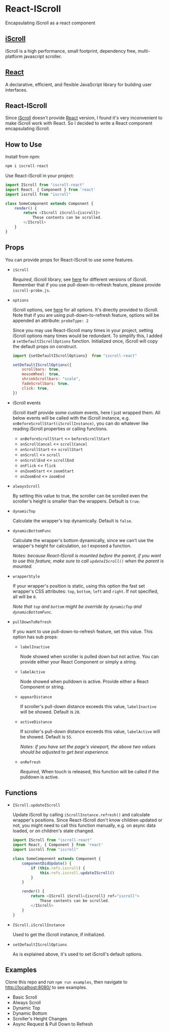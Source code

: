 # React-IScroll
Encapsulating iScroll as a react component

## [iScroll][]
iScroll is a high performance, small footprint, dependency free, multi-platform javascript scroller.

## [React][]
A declarative, efficient, and flexible JavaScript library for building user interfaces.

## React-IScroll
Since [iScroll][] doesn't provide [React][] version, I found it's very inconvenient to make iScroll work with React. So I decided to write a React component encapsulating iScroll.

## How to Use
Install from npm:
```js
npm i iscroll-react
```
Use React-IScroll in your project:
```js
import IScroll from "iscroll-react"
import React, { Component } from 'react'
import iscroll from "iscroll"

class SomeComponent extends Component {
	render() {
		return <IScroll iScroll={iscroll}>
			These contents can be scrolled.
		</IScroll>
	}
}
```

## Props
You can provide props for React-IScroll to use some features.
- `iScroll`

	*Required*, iScroll library, see [here](http://iscrolljs.com/#iscroll-versions) for different versions of iScroll. Remember that if you use pull-down-to-refresh feature, please provide `iscroll-probe.js`.

- `options`

	iScroll options, see [here](http://iscrolljs.com/#configuring) for all options. It's directly provided to iScroll. Note that if you are using pull-down-to-refresh feature, options will be appended an attribute: `probeType: 2`

	Since you may use React-IScroll many times in your project, setting iScroll options many times would be redundant. To simplify this, I added a `setDefaultIScrollOptions` function. Initialized once, iScroll will copy the default props on construct.

	```js
	import {setDefaultIScrollOptions}  from "iscroll-react"

	setDefaultIScrollOptions({
	    scrollbars: true,
	    mouseWheel: true,
	    shrinkScrollbars: "scale",
	    fadeScrollbars: true,
	    click: true,
	})
	```

- iScroll events

	iScroll itself provide some custom events, here I just wrapped them. All below events will be called with the iScroll instance, e.g. `onBeforeScrollStart(iScrollInstance)`, you can do whatever like reading iScroll properties or calling functions.
	- `onBeforeScrollStart` <= `beforeScrollStart`
	- `onScrollCancel` <= `scrollCancel`
	- `onScrollStart` <= `scrollStart`
	- `onScroll` <= `scroll`
	- `onScrollEnd` <= `scrollEnd`
	- `onFlick` <= `flick`
	- `onZoomStart` <= `zoomStart`
	- `onZoomEnd` <= `zoomEnd`

- `alwaysScroll`

	By setting this value to true, the scroller can be scrolled even the scroller's height is smaller than the wrappers. Default is `true`.

- `dynamicTop`

	Calculate the wrapper's top dynamically. Default is `false`.

- `dynamicBottomFunc`

	Calculate the wrapper's bottom dynamically, since we can't use the wrapper's height for calculation, so I exposed a function.

	*Notes: because React-IScroll is mounted before the parent, if you want to use this feature, make sure to call `updateIScroll()` when the parent is mounted.*

- `wrapperStyle`

	If your wrapper's position is static, using this option the fast set wrapper's CSS attributes: `top`, `bottom`, `left` and `right`. If not specified, all will be `0`.

	*Note that `top` and `bottom` might be override by `dynamicTop` and `dynamicBottomFunc`.*

- `pullDownToRefresh`

	If you want to use pull-down-to-refresh feature, set this value. This option has sub props:

	- `labelInactive`

		Node showed when scroller is pulled down but not active. You can provide either your React Component or simply a string.

	- `labelActive`

		Node showed when pulldown is active. Provide either a React Component or string.

	- `appearDistance`

		If scroller's pull-down distance exceeds this value, `labelInactive` will be showed. Default is `20`.

	- `activeDistance`

		If scroller's pull-down distance exceeds this value, `labelActive` will be showed. Default is `55`.

		*Notes: if you have set the page's viewport, the above two values should be adjusted to get best experience.*

	- `onRefresh`

		*Required*, When touch is released, this function will be called if the pulldown is active.

## Functions
- `IScroll.updateIScroll`

	Update iScroll by calling `iScrollInstance.refresh()` and calculate wrapper's positions. Since React-IScroll don't know children updated or not, you might need to call this function manually, e.g. on async data loaded, or on children's state changed.

	```js
	import IScroll from "iscroll-react"
	import React, { Component } from 'react'
	import iscroll from "iscroll"

	class SomeComponent extends Component {
	    componentDidUpdate() {
	        if (this.refs.iscroll) {
	            this.refs.iscroll.updateIScroll()
	        }
	    }

		render() {
			return <IScroll iScroll={iscroll} ref="iscroll">
				These contents can be scrolled.
			</IScroll>
		}
	}
	```

- `IScroll.iScrollInstance`

    Used to get the iScroll instance, if initialized.

- `setDefaultIScrollOptions`

	As is explained above, it's used to set iScroll's default options.

## Examples
Clone this repo and run `npm run examples`, then navigate to <http://localhost:8080/> to see examples.
- Basic Scroll
- Always Scroll
- Dynamic Top
- Dynamic Bottom
- Scroller's Height Changes
- Async Request & Pull Down to Refresh

[iScroll]: http://iscrolljs.com/
[React]: https://github.com/facebook/react/